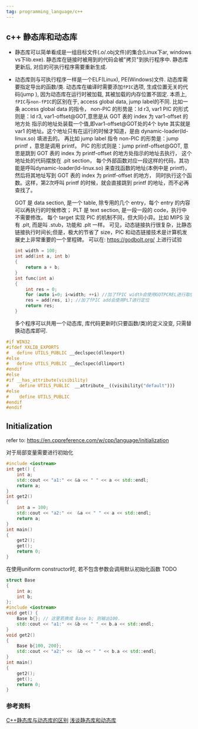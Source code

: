 ```yaml
---
tag: programming_language/c++
---
```

## c++ 静态库和动态库

* 静态库可以简单看成是一组目标文件(.o/.obj文件)的集合(Linux下ar, windows vs下lib.exe).
    静态库在链接时被用到的代码会被"拷贝"到执行程序中.
    静态库更新后, 对应的可执行程序需要重新生成.
* 动态库则与可执行程序一样是一个ELF(Linux), PE(Windows)文件. 动态库需要指定导出的函数/类.
	动态库在编译时需要添加`fPIC`选项, 生成位置无关的代码(jump ), 因为动态库在运行时被加载, 其被加载的内存位置不固定.
	本质上, `fPIC`与`non-fPIC`的区别在于, access global data, jump label的不同.
	比如一条 access global data 的指令，
	non-PIC 的形势是：ld r3, var1
	PIC 的形式则是：ld r3, var1-offset@GOT,意思是从 GOT 表的 index 为 var1-offset 的地方处
	指示的地址处装载一个值,即var1-offset@GOT处的4个 byte 其实就是 var1 的地址。这个地址只有在运行的时候才知道，是由 dynamic-loader(ld-linux.so) 填进去的。
	再比如 jump label 指令
	non-PIC 的形势是：jump printf ，意思是调用 printf。
	PIC 的形式则是：jump printf-offset@GOT,
	意思是跳到 GOT 表的 index 为 printf-offset 的地方处指示的地址去执行，
	这个地址处的代码摆放在 .plt section，
	每个外部函数对应一段这样的代码，其功能是呼叫dynamic-loader(ld-linux.so) 来查找函数的地址(本例中是 printf)，然后将其地址写到 GOT 表的 index 为 printf-offset 的地方，
	同时执行这个函数。这样，第2次呼叫 printf 的时候，就会直接跳到 printf 的地址，而不必再查找了。
	
	GOT 是 data section, 是一个 table, 除专用的几个 entry，每个 entry 的内容可以再执行的时候修改；
	PLT 是 text section, 是一段一段的 code，执行中不需要修改。
	每个 target 实现 PIC 的机制不同，但大同小异。比如 MIPS 没有 .plt, 而是叫 .stub，功能和 .plt 一样。
	可见，动态链接执行很复杂，比静态链接执行时间长;但是，极大的节省了 size，PIC 和动态链接技术是计算机发展史上非常重要的一个里程碑。
	可以在: https://godbolt.org/ 上进行试验
	```c++
	int width = 100;
	int add(int a, int b)
	{
		return a + b;
	}
	int func(int a)
	{
		int res = 0;
		for (auto i=0; i<width; ++i) //加了fPIC width会使用GOTPCREL进行取值
		res = add(res, i); //加了fPIC add会使用PLT进行定位
		return res;
	}
	```

		
    多个程序可以共用一个动态库, 库代码更新时(只要函数/类)的定义没变, 只需替换动态库即可.
```c++
#if WIN32
#ifdef XXLIB_EXPORTS
#   define UTILS_PUBLIC __declspec(dllexport)
#else
#   define UTILS_PUBLIC __declspec(dllimport)
#endif
#else
#if __has_attribute(visibility)
#    define UTILS_PUBLIC  __attribute__((visibility("default")))
#else
#    define UTILS_PUBLIC  
#endif
#endif
```

## Initialization

refer to: https://en.cppreference.com/w/cpp/language/initialization

对于局部变量需要进行初始化
```c++
#include <iostream>
int get() {
    int a;
    std::cout << "a1:" << &a << " " << a << std::endl;
    return a;
}
int get2()
{
    int a = 100;
    std::cout << "a2:" <<  &a << " " << a << std::endl;
    return a;
}
int main()
{
    get2();
    get();
    return 0;
}
```

在使用uniform constructor时, 若不包含参数会调用默认初始化函数 TODO
```c++
struct Base
{
    int a;
    int b;
};
#include <iostream>
void get() {
    Base b{}; // 这里若换成 Base b; 则输出100.
    std::cout << "a1:" << &b << " " << b.a << std::endl;
}
void get2()
{
    Base b{100, 200};
    std::cout << "a2:" <<  &b << " " << b.a << std::endl;
}
int main()
{
    get2();
    get();
    return 0;
}
```


### 参考资料
[C++静态库与动态库的区别](https://blog.csdn.net/sinat_20265495/article/details/52502673)
[浅谈静态库和动态库](https://zhuanlan.zhihu.com/p/71372182)